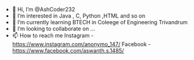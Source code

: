 - 👋 Hi, I’m @AshCoder232
- 👀 I’m interested in Java , C, Python ,HTML and so on
- 🌱 I’m currently learning BTECH in Coleege of Engineering Trivandrum
- 💞️ I’m looking to collaborate on ...
- 📫 How to reach me 
Instagram - https://www.instagram.com/anonymo_147/
Facebook - https://www.facebook.com/aswanth.s.1485/


<!---
AshCoder232/AshCoder232 is a ✨ special ✨ repository because its `README.md` (this file) appears on your GitHub profile.
You can click the Preview link to take a look at your changes.
--->
